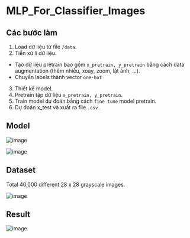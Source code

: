 # MLP_For_Classifier_Images

## Các bước làm
1. Load dữ liệu từ file `/data`.
2. Tiền xử lí dữ liệu.
  - Tạo dữ liệu pretrain bao gồm `x_pretrain, y_pretrain` bằng cách data augmentation (thêm nhiễu, xoay, zoom, lật ảnh, ...).
  - Chuyển labels thành vector `one-hot`
3. Thiết kế model.
4. Pretrain tập dữ liệu `x_pretrain, y_pretrain`.
5. Train model dự đoán bằng cách `fine tune` model pretrain.
6. Dự đoán x_test và xuất ra file `.csv` .

## Model

![image](https://github.com/M1nhHoang/MLP_For_Classifier_Images/assets/106025710/1627bd4e-0fcf-48e2-bffa-1c58c255e5ae)

![image](https://github.com/M1nhHoang/MLP_For_Classifier_Images/assets/106025710/65a5ff96-736d-4b09-b989-0029ba0e40fa)

## Dataset

Total 40,000 different 28 x 28 grayscale images.  

![image](https://github.com/M1nhHoang/MLP_For_Classifier_Images/assets/106025710/45fff3a8-0774-46e4-8e9a-8dbc994bc15e)

## Result 

![image](https://github.com/M1nhHoang/MLP_For_Classifier_Images/assets/106025710/ddcdb3fc-265a-45a6-9c61-9cfa2b1101e4)

